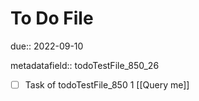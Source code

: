 # To Do File

due:: 2022-09-10

metadatafield:: todoTestFile_850_26

- [ ] Task of todoTestFile_850 1 [[Query me]]
